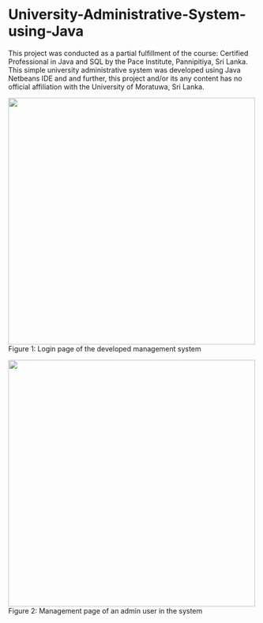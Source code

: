 # University-Administrative-System-using-Java
This project was conducted as a partial fulfillment of the course: Certified Professional in Java and SQL by the Pace Institute, Pannipitiya, Sri Lanka. This simple university administrative system was developed using Java Netbeans IDE and and further, this project and/or its any content has no official affiliation with the University of Moratuwa, Sri Lanka.  

<img src="https://github.com/NuwanSriBandara/University-Management-System-using-Java-and-html/blob/main/Images/Login.PNG" width="500"> <br />
Figure 1: Login page of the developed management system

<img src="https://github.com/NuwanSriBandara/University-Management-System-using-Java-and-html/blob/main/Images/Management1.PNG" width="500">
Figure 2: Management page of an admin user in the system
